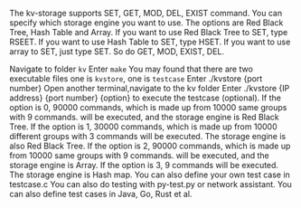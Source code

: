 The kv-storage supports SET, GET, MOD, DEL, EXIST command. You can specify which storage engine you want to use. 
The options are Red Black Tree, Hash Table and Array. If you want to use Red Black Tree to SET, type RSEET. If you want to use Hash Table to SET, type HSET. If you want to use array to SET, just type SET. So do GET, MOD, EXIST, DEL. 

Navigate to folder `kv`
Enter `make`
You may found that there are two executable files one is `kvstore`, one is `testcase`
Enter ./kvstore {port number} 
Open another terminal,navigate to the kv folder
Enter ./kvstore {IP address} {port number} {option} to execute the testcase (optional). 
If the option is 0, 90000 commands, which is made up from 10000 same groups with 9 commands. will be executed, and the storage engine is Red Black Tree.
If the option is 1, 30000 commands, which is made up from 10000 different groups with 3 commands will be executed. The storage engine is also Red Black Tree. 
If the option is 2, 90000 commands, which is made up from 10000 same groups with 9 commands. will be executed, and the storage engine is Array.
If the option is 3, 9 commands will be executed. The storage engine is Hash map.
You can also define your own test case in testcase.c
You can also do testing with py-test.py or network assistant. You can also define test cases in Java, Go, Rust et al. 

